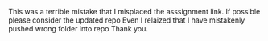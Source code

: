 This was a terrible mistake that I misplaced the asssignment link.
If possible please consider the updated repo
Even I relaized that I have mistakenly pushed wrong folder into repo
Thank you.
